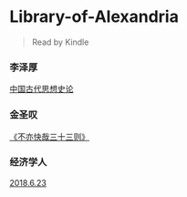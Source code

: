 # Library-of-Alexandria
> Read by Kindle

### 李泽厚
[中国古代思想史论](https://github.com/16zyhan/Library-of-Alexandria/blob/master/%E3%80%8A%E4%B8%AD%E5%9B%BD%E5%8F%A4%E4%BB%A3%E6%80%9D%E6%83%B3%E5%8F%B2%E8%AE%BA%E3%80%8B%20%E6%9D%8E%E6%B3%BD%E5%8E%9A.pdf)

### 金圣叹
[《不亦快哉三十三则》](https://github.com/16zyhan/Library-of-Alexandria/blob/master/%E3%80%8A%E4%B8%8D%E4%BA%A6%E5%BF%AB%E5%93%89%E4%B8%89%E5%8D%81%E4%B8%89%E5%88%99%E3%80%8B%E9%87%91%E5%9C%A3%E5%8F%B9.pdf)

### 经济学人
[2018.6.23](https://github.com/16zyhan/Library-of-Alexandria/blob/master/TE-2018-06-23-PDF.pdf)
